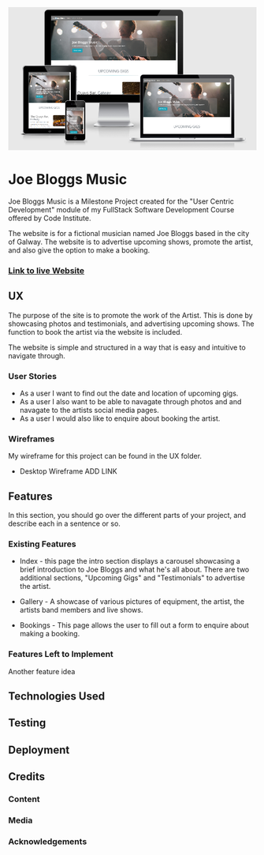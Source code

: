 ![responsive-page](assets/images/joe_bloggs_responsive.PNG)

# Joe Bloggs Music

Joe Bloggs Music is a Milestone Project created for the "User Centric Development"
module of my FullStack Software Development Course offered by Code Institute.

The website is for a fictional musician named Joe Bloggs based in the city of Galway.
The website is to advertise upcoming shows, promote the artist, and also give the option to
make a booking.

### <a href="https://daniel-slattery.github.io/Musician-Website/" target="_blank">Link to live Website</a>

## UX

The purpose of the site is to promote the work of the Artist. This is done by showcasing photos and 
testimonials, and advertising upcoming shows. The function to book the artist via the website is included.

The website is simple and structured in a way that is easy and intuitive to navigate through.

### User Stories
* As a user I want to find out the date and location of upcoming gigs. 
* As a user I also want to be able to navagate through photos and and navagate to the artists social media pages. 
* As a user I would also like to enquire about booking the artist.

### Wireframes
My wireframe for this project can be found in the UX folder.

* Desktop Wireframe ADD LINK

## Features

In this section, you should go over the different parts of your project, and describe each in a sentence or so.

### Existing Features
* Index - this page the intro section displays a carousel showcasing a brief introduction to Joe Bloggs
and what he's all about. 
There are two additional sections, "Upcoming Gigs" and "Testimonials" to advertise the artist.

* Gallery - A showcase of various pictures of equipment, the artist, the artists band members and live shows.

* Bookings - This page allows the user to fill out a form to enquire about making a booking.

### Features Left to Implement
Another feature idea

## Technologies Used

## Testing

## Deployment

## Credits

### Content

### Media

### Acknowledgements